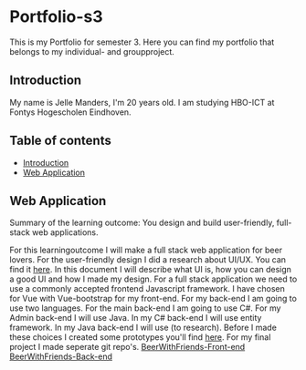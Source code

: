 # Portfolio-s3

This is my Portfolio for semester 3. Here you can find my portfolio that belongs to my individual- and groupproject.

## Introduction
My name is Jelle Manders, I'm 20 years old. I am studying HBO-ICT at Fontys Hogescholen Eindhoven.

## Table of contents
- [Introduction](#introduction)
- [Web Application](#web-application)

## Web Application
Summary of the learning outcome: You design and build user-friendly, full-stack web applications.

For this learningoutcome I will make a full stack web application for beer lovers. For the user-friendly design I did a research about UI/UX. You can find it [here](https://github.com/JManders07/Portfolio-s3/blob/main/IP/Documentation/UI%20Research.pdf). In this document I will describe what UI is, how you can design a good UI and how I made my design. For a full stack application we need to use a commonly accepted frontend Javascript framework. I have chosen for Vue with Vue-bootstrap for my front-end. For my back-end I am going to use two languages. For the main back-end I am going to use C#. For my Admin back-end I will use Java. In my C# back-end I will use entity framework. In my Java back-end I will use (to research). Before I made these choices I created some prototypes you'll find [here](https://github.com/JManders07/Portfolio-s3/tree/main/IP/Learningoutcomes/Web-application).
For my final project I made seperate git repo's. 
[BeerWithFriends-Front-end](https://github.com/JManders07/BeerWithFriends-Front-end)
[BeerWithFriends-Back-end](https://github.com/JManders07/BeerWithFriends-Back-end)
